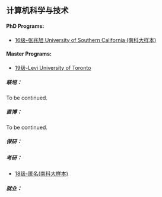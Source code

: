 ## 计算机科学与技术

#### PhD Programs:

  - [16级-张兆旭 University of Southern California (南科大样本)](grad-application/computer-science-and-technology/[US]-16-zhangzhaoxu.md)

#### Master Programs:

  - [19级-Levi University of Toronto](grad-application/computer-science-and-technology/%5BCA%5D-19-Levi.md)

##### 联培：

To be continued.

##### 直博：

To be continued.

##### 保研：

##### 考研：

- [18级-匿名(南科大样本)](grad-application/computer-science-and-technology/%5BCN%5D-18-anonymous.md)

##### 就业：

